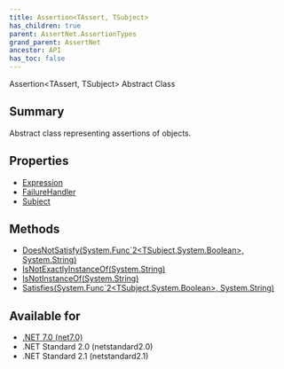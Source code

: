 ```yaml
---
title: Assertion<TAssert, TSubject>
has_children: true
parent: AssertNet.AssertionTypes
grand_parent: AssertNet
ancestor: API
has_toc: false
---
```

Assertion&lt;TAssert, TSubject&gt; Abstract Class

## Summary
Abstract class representing assertions of objects.

## Properties
- [Expression](p_assertnet_assertiontypes_assertion_2_expression.md)
- [FailureHandler](p_assertnet_assertiontypes_assertion_2_failurehandler.md)
- [Subject](p_assertnet_assertiontypes_assertion_2_subject.md)

## Methods
- [DoesNotSatisfy(System.Func`2<TSubject,System.Boolean>, System.String)](m_assertnet_assertiontypes_assertion_2_doesnotsatisfy_system_func_2_tsubject_system_boolean__system_string_.md)
- [IsNotExactlyInstanceOf<T>(System.String)](m_assertnet_assertiontypes_assertion_2_isnotexactlyinstanceof__1_system_string_.md)
- [IsNotInstanceOf<T>(System.String)](m_assertnet_assertiontypes_assertion_2_isnotinstanceof__1_system_string_.md)
- [Satisfies(System.Func`2<TSubject,System.Boolean>, System.String)](m_assertnet_assertiontypes_assertion_2_satisfies_system_func_2_tsubject_system_boolean__system_string_.md)

## Available for
- [.NET 7.0 (net7.0)](https://versionsof.net/core/7.0/)
- .NET Standard 2.0 (netstandard2.0)
- .NET Standard 2.1 (netstandard2.1)
